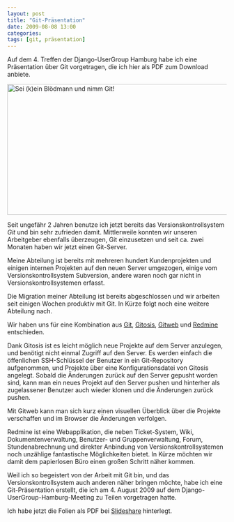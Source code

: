 ```yaml
---
layout: post
title: "Git-Präsentation"
date: 2009-08-08 13:00
categories:
tags: [git, präsentation]
---
```


Auf dem 4. Treffen der Django-UserGroup Hamburg habe ich eine Präsentation über Git vorgetragen, die ich hier als PDF zum Download anbiete.

<!-- more -->

<a href="http://www.slideshare.net/kogakure/sei-kein-bldmann-und-nimm-git-1830449"><img src="/img/git-praesentation.jpg" width="605" height="300" alt="Sei (k)ein Blödmann und nimm Git!" /></a>

Seit ungefähr 2 Jahren benutze ich jetzt bereits das Versionskontrollsystem *Git* und bin sehr zufrieden damit. Mittlerweile konnten wir unseren Arbeitgeber ebenfalls überzeugen, Git einzusetzen und seit ca. zwei Monaten haben wir jetzt einen Git-Server.

Meine Abteilung ist bereits mit mehreren hundert Kundenprojekten und einigen internen Projekten auf den neuen Server umgezogen, einige vom Versionskontrollsystem Subversion, andere waren noch gar nicht in Versionskontrollsystemen erfasst.

Die Migration meiner Abteilung ist bereits abgeschlossen und wir arbeiten seit einigen Wochen produktiv mit Git. In Kürze folgt noch eine weitere Abteilung nach.

Wir haben uns für eine Kombination aus [Git](http://www.git-scm.org/ "Git - Fast Version Control System"), [Gitosis](http://eagain.net/gitweb/?p=gitosis.git), [Gitweb](http://git.or.cz/gitwiki/Gitweb "Gitweb - GitWiki") und [Redmine](http://www.redmine.org/ "Redmine") entschieden.

Dank Gitosis ist es leicht möglich neue Projekte auf dem Server anzulegen, und benötigt nicht einmal Zugriff auf den Server. Es werden einfach die öffenlichen SSH-Schlüssel der Benutzer in ein Git-Repository aufgenommen, und Projekte über eine Konfigurationsdatei von Gitosis angelegt. Sobald die Änderungen zurück auf den Server gepusht worden sind, kann man ein neues Projekt auf den Server pushen und hinterher als zugelassener Benutzer auch wieder klonen und die Änderungen zurück pushen.

Mit Gitweb kann man sich kurz einen visuellen Überblick über die Projekte verschaffen und im Browser die Änderungen verfolgen.

Redmine ist eine Webapplikation, die neben Ticket-System, Wiki, Dokumentenverwaltung, Benutzer- und Gruppenverwaltung, Forum, Stundenabrechnung und direkter Anbindung von Versionskontrollsystemen noch unzählige fantastische Möglichkeiten bietet. In Kürze möchten wir damit dem papierlosen Büro einen großen Schritt näher kommen.

Weil ich so begeistert von der Arbeit mit Git bin, und das Versionskontrollsystem auch anderen näher bringen möchte, habe ich eine Git-Präsentation erstellt, die ich am 4. August 2009 auf dem Django-UserGroup-Hamburg-Meeting zu Teilen vorgetragen hatte.

Ich habe jetzt die Folien als PDF bei [Slideshare](http://www.slideshare.net/kogakure/sei-kein-bldmann-und-nimm-git-1830449 "Sei (k)ein Blödmann und nimm Git!") hinterlegt.
